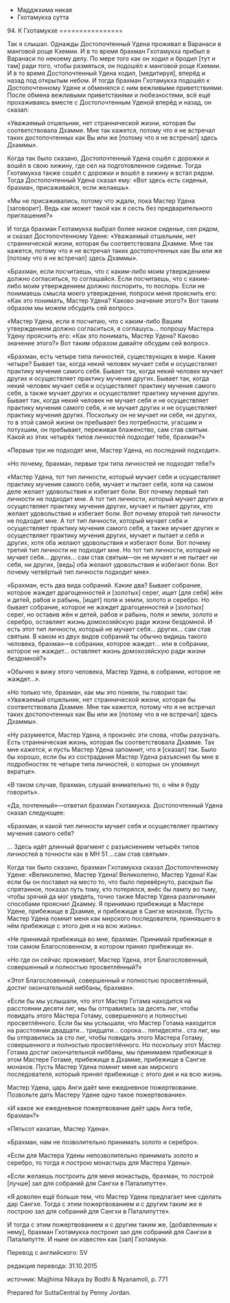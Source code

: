 









* Мадджхима никая
* Гхотамукха сутта


94\. К Гхотамукхе
\=\=\=\=\=\=\=\=\=\=\=\=\=\=\=\=



Так я слышал\. Однажды Достопочтенный Удена проживал в Варанаси в манговой роще Кхемии\. И в то время брахман Гхотамукха прибыл в Варанаси по некоему делу\. По мере того как он ходил и бродил \[тут и там\] ради того, чтобы размяться, он подошёл к манговой роще Кхемии\. И в то время Достопочтенный Удена ходил, \[медитируя\], вперёд и назад под открытым небом\. И тогда брахман Гхотамукха подошёл к Достопочтенному Удене и обменялся с ним вежливыми приветствиями\. После обмена вежливыми приветствиями и любезностями, всё ещё прохаживаясь вместе с Достопочтенным Уденой вперёд и назад, он сказал:


«Уважаемый отшельник, нет страннической жизни, которая бы соответствовала Дхамме\. Мне так кажется, потому что я не встречал таких достопочтенных как Вы или же \[потому что я не встречал\] здесь Дхаммы»\.


Когда так было сказано, Достопочтенный Удена сошёл с дорожки и вошёл в свою хижину, где сел на подготовленное сиденье\. Тогда Гхотамукха также сошёл с дорожки и вошёл в хижину и встал рядом\. Тогда Достопочтенный Удена сказал ему: «Вот здесь есть сиденья, брахман, присаживайся, если желаешь»\.


«Мы не присаживались, потому что ждали, пока Мастер Удена \[заговорит\]\. Ведь как может такой как я сесть без предварительного приглашения?»


И тогда брахман Гхотамукха выбрал более низкое сиденье, сел рядом, и сказал Достопочтенному Удене: «Уважаемый отшельник, нет страннической жизни, которая бы соответствовала Дхамме\. Мне так кажется, потому что я не встречал таких достопочтенных как Вы или же \[потому что я не встречал\] здесь Дхаммы»\.


«Брахман, если посчитаешь, что с каким\-либо моим утверждением должно согласиться, то соглашайся\. Если посчитаешь, что с каким\-либо моим утверждением должно поспорить, то поспорь\. Если не понимаешь смысла моего утверждения, попроси меня прояснить его: «Как это понимать, Мастер Удена? Каково значение этого?» Вот таким образом мы можем обсудить сей вопрос»\.


«Мастер Удена, если я посчитаю, что с каким\-либо Вашим утверждением должно согласиться, я соглашусь… попрошу Мастера Удену прояснить его: «Как это понимать, Мастер Удена? Каково значение этого?» Вот таким образом давайте обсудим сей вопрос»\.


«Брахман, есть четыре типа личностей, существующих в мире\. Какие четыре? Бывает так, когда некий человек мучает себя и осуществляет практику мучения самого себя\. Бывает так, когда некий человек мучает других и осуществляет практику мучения других\. Бывает так, когда некий человек мучает себя и осуществляет практику мучения самого себя, а также мучает других и осуществляет практику мучения других\. Бывает так, когда некий человек не мучает себя и не осуществляет практику мучения самого себя, и не мучает других и не осуществляет практику мучения других\. Поскольку он не мучает ни себя, ни других, то в этой самой жизни он пребывает без потребности, угасшим и потухшим, он пребывает, переживая блаженство, сам став святым\. Какой из этих четырёх типов личностей подходит тебе, брахман?»


«Первые три не подходят мне, Мастер Удена, но последний подходит»\.


«Но почему, брахман, первые три типа личностей не подходят тебе?»


«Мастер Удена, тот тип личности, который мучает себя и осуществляет практику мучения самого себя, мучает и пытает себя, хотя на самом деле желает удовольствия и избегает боли\. Вот почему первый тип личности не подходит мне\. А тот тип личности, который мучает других и осуществляет практику мучения других, мучает и пытает других, кто желает удовольствия и избегает боли\. Вот почему второй тип личности не подходит мне\. А тот тип личности, который мучает себя и осуществляет практику мучения самого себя, а также мучает других и осуществляет практику мучения других, мучает и пытает и себя и других, хотя оба желают удовольствия и избегают боли\. Вот почему третий тип личности не подходит мне\. Но тот тип личности, который не мучает себя… других… сам став святым—он не мучает и не пытает ни себя, ни других, \[ведь\] оба желают удовольствия и избегают боли\. Вот почему четвёртый тип личности подходит мне»\.


«Брахман, есть два вида собраний\. Какие два? Бывает собрание, которое жаждет драгоценностей и \[золотых\] серег, ищет \[для себя\] жён и детей, рабов и рабынь, \[ищет\] поля и земли, золото и серебро\. Но бывает собрание, которое не жаждет драгоценностей и \[золотых\] серег, но оставив жён и детей, рабов и рабынь, поля и земли, золото и серебро, оставляет жизнь домохозяйскую ради жизни бездомной\. И есть этот тип личности, который не мучает себя… других… сам став святым\. В каком из двух видов собраний ты обычно видишь такого человека, брахман—в собрании, которое жаждет… или в собрании, которое не жаждет… оставляет жизнь домохозяйскую ради жизни бездомной?»


«Обычно я вижу этого человека, Мастер Удена, в собрании, которое не жаждет…»\.


«Но только что, брахман, как мы это поняли, ты говорил так: «Уважаемый отшельник, нет страннической жизни, которая бы соответствовала Дхамме\. Мне так кажется, потому что я не встречал таких достопочтенных как Вы или же \[потому что я не встречал\] здесь Дхаммы»\.


«Ну разумеется, Мастер Удена, я произнёс эти слова, чтобы разузнать\. Есть странническая жизнь, которая бы соответствовала Дхамме\. Так мне кажется, и пусть Мастер Удена запомнит, что я \[сказал\] так\. Было бы хорошо, если бы из сострадания Мастер Удена разъяснил бы мне в подробностях те четыре типа личностей, о которых он упомянул вкратце»\.


«В таком случае, брахман, слушай внимательно то, о чём я буду говорить»\.


«Да, почтенный»—ответил брахман Гхотамукха\. Достопочтенный Удена сказал следующее:


«Брахман, и какой тип личности мучает себя и осуществляет практику мучения самого себя?


… Здесь идёт длинный фрагмент с разъяснением четырёх типов личностей в точности как в МН 51 …сам став святым»\.


Когда так было сказано, брахман Гхотамукха сказал Достопочтенному Удене: «Великолепно, Мастер Удена\! Великолепно, Мастер Удена\! Как если бы он поставил на место то, что было перевёрнуто, раскрыл бы спрятанное, показал путь тому, кто потерялся, внёс бы лампу во тьму, чтобы зрячий да мог увидеть, точно также Мастер Удена различными способами прояснил Дхамму\. Я принимаю прибежище в Мастере Удене, прибежище в Дхамме, и прибежище в Сангхе монахов\. Пусть Мастер Удена помнит меня как мирского последователя, принявшего в нём прибежище с этого дня и на всю жизнь»\.


«Не принимай прибежища во мне, брахман\. Принимай прибежище в том самом Благословенном, в котором принял прибежище я»\.


«Но где он сейчас проживает, Мастер Удена, этот Благословенный, совершенный и полностью просветлённый?»


«Этот Благословенный, совершенный и полностью просветлённый, достиг окончательной ниббаны, брахман»\.


«Если бы мы услышали, что этот Мастер Готама находится на расстоянии десяти лиг, мы бы отправились за десять лиг, чтобы повидать этого Мастера Готаму, совершенного и полностью просветлённого\. Если бы мы услышали, что Мастер Готама находится на расстоянии двадцати… тридцати… сорока… пятидесяти\.\. ста лиг, мы бы отправились за сто лиг, чтобы повидать этого Мастера Готаму, совершенного и полностью просветлённого\. Но поскольку этот Мастер Готама достиг окончательной ниббаны, мы принимаем прибежище в этом Мастере Готаме, прибежище в Дхамме, прибежище в Сангхе монахов\. Пусть Мастер Удена помнит меня как мирского последователя, который принял прибежище с этого дня и на всю жизнь\.


Мастер Удена, царь Анги даёт мне ежедневное пожертвование\. Позвольте дать Мастеру Удене одно такое пожертвование»\.


«И какое же ежедневное пожертвование даёт царь Анга тебе, брахман?»


«Пятьсот кахапан, Мастер Удена»\.


«Брахман, нам не позволительно принимать золото и серебро»\.


«Если для Мастера Удены непозволительно принимать золото и серебро, то тогда я построю монастырь для Мастера Удены»\.


«Если желаешь построить для меня монастырь, брахман, то построй \[лучше\] зал для собраний для Сангхи в Паталипутте»\.


«Я доволен ещё больше тем, что Мастер Удена предлагает мне сделать дар Сангхе\. Тогда с этим пожертвованием и с другим таким же я построю зал для собраний для Сангхи в Паталипутте»\.


И тогда с этим пожертвованием и с другим таким же, \[добавленным к нему\], брахман Гхотамукха построил зал для собраний для Сангхи в Паталипутте\. И ныне он известен как \[зал\] Гхотамуки\.



Перевод с английского: SV


редакция перевода: 31\.10\.2015


источник: Majjhima Nikaya by Bodhi & Nyanamoli, p\. 771


Prepared for SuttaCentral by Penny Jordan\.






